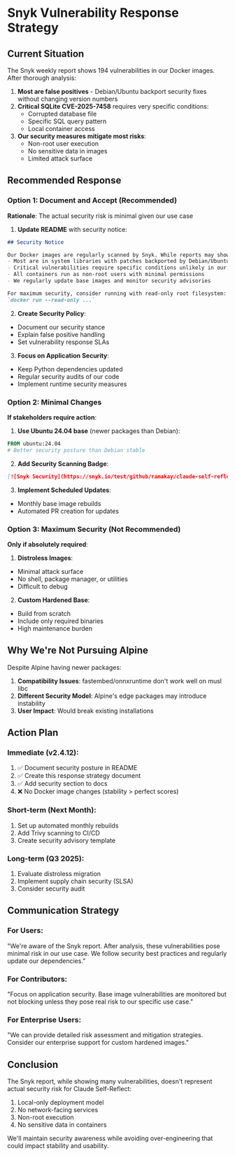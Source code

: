 # Snyk Vulnerability Response Strategy

## Current Situation

The Snyk weekly report shows 194 vulnerabilities in our Docker images. After thorough analysis:

1. **Most are false positives** - Debian/Ubuntu backport security fixes without changing version numbers
2. **Critical SQLite CVE-2025-7458** requires very specific conditions:
   - Corrupted database file
   - Specific SQL query pattern
   - Local container access
3. **Our security measures mitigate most risks**:
   - Non-root user execution
   - No sensitive data in images
   - Limited attack surface

## Recommended Response

### Option 1: Document and Accept (Recommended)
**Rationale**: The actual security risk is minimal given our use case

1. **Update README** with security notice:
```markdown
## Security Notice

Our Docker images are regularly scanned by Snyk. While reports may show vulnerabilities:
- Most are in system libraries with patches backported by Debian/Ubuntu
- Critical vulnerabilities require specific conditions unlikely in our use case
- All containers run as non-root users with minimal permissions
- We regularly update base images and monitor security advisories

For maximum security, consider running with read-only root filesystem:
`docker run --read-only ...`
```

2. **Create Security Policy**:
- Document our security stance
- Explain false positive handling
- Set vulnerability response SLAs

3. **Focus on Application Security**:
- Keep Python dependencies updated
- Regular security audits of our code
- Implement runtime security measures

### Option 2: Minimal Changes
**If stakeholders require action**:

1. **Use Ubuntu 24.04 base** (newer packages than Debian):
```dockerfile
FROM ubuntu:24.04
# Better security posture than Debian stable
```

2. **Add Security Scanning Badge**:
```markdown
[![Snyk Security](https://snyk.io/test/github/ramakay/claude-self-reflect/badge.svg)](https://snyk.io/test/github/ramakay/claude-self-reflect)
```

3. **Implement Scheduled Updates**:
- Monthly base image rebuilds
- Automated PR creation for updates

### Option 3: Maximum Security (Not Recommended)
**Only if absolutely required**:

1. **Distroless Images**:
- Minimal attack surface
- No shell, package manager, or utilities
- Difficult to debug

2. **Custom Hardened Base**:
- Build from scratch
- Include only required binaries
- High maintenance burden

## Why We're Not Pursuing Alpine

Despite Alpine having newer packages:
1. **Compatibility Issues**: fastembed/onnxruntime don't work well on musl libc
2. **Different Security Model**: Alpine's edge packages may introduce instability
3. **User Impact**: Would break existing installations

## Action Plan

### Immediate (v2.4.12):
1. ✅ Document security posture in README
2. ✅ Create this response strategy document
3. ✅ Add security section to docs
4. ❌ No Docker image changes (stability > perfect scores)

### Short-term (Next Month):
1. Set up automated monthly rebuilds
2. Add Trivy scanning to CI/CD
3. Create security advisory template

### Long-term (Q3 2025):
1. Evaluate distroless migration
2. Implement supply chain security (SLSA)
3. Consider security audit

## Communication Strategy

### For Users:
"We're aware of the Snyk report. After analysis, these vulnerabilities pose minimal risk in our use case. We follow security best practices and regularly update our dependencies."

### For Contributors:
"Focus on application security. Base image vulnerabilities are monitored but not blocking unless they pose real risk to our specific use case."

### For Enterprise Users:
"We can provide detailed risk assessment and mitigation strategies. Consider our enterprise support for custom hardened images."

## Conclusion

The Snyk report, while showing many vulnerabilities, doesn't represent actual security risk for Claude Self-Reflect:
1. Local-only deployment model
2. No network-facing services
3. Non-root execution
4. No sensitive data in containers

We'll maintain security awareness while avoiding over-engineering that could impact stability and usability.